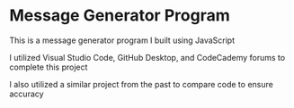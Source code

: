 # Message Generator Program
 This is a message generator program I built using JavaScript
 
 I utilized Visual Studio Code, GitHub Desktop, and CodeCademy forums to complete this project
 
 I also utilized a similar project from the past to compare code to ensure accuracy
